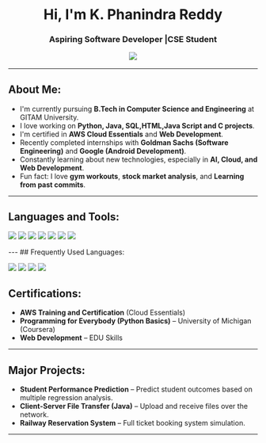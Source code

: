<h1 align="center">Hi, I'm K. Phanindra Reddy</h1>
<h3 align="center">Aspiring Software Developer |CSE Student

<p align="center">
  <img src="https://readme-typing-svg.herokuapp.com/?lines=Welcome+to+my+GitHub+Profile!;Passionate+about+Technology;Eager+to+Learn+and+Grow!&center=true&width=500&height=45">
</p>
   
---     
      
##  About Me:    
-  I'm currently pursuing **B.Tech in Computer Science and Engineering** at GITAM University.
-  I love working on **Python, Java, SQL,HTML,Java Script and C projects**.
-  I'm certified in **AWS Cloud Essentials** and **Web Development**.
-  Recently completed internships with **Goldman Sachs (Software Engineering)** and **Google (Android Development)**.   
-  Constantly learning about new technologies, especially in **AI, Cloud, and Web Development**.
-  Fun fact: I love **gym workouts**, **stock market analysis**, and **Learning from past commits**.
   
--- 
  
##  Languages and Tools: 
<p align="left"> 
  <img src="https://img.shields.io/badge/C-00599C?style=for-the-badge&logo=c&logoColor=white" />
  <img src="https://img.shields.io/badge/Java-007396?style=for-the-badge&logo=java&logoColor=white" />
  <img src="https://img.shields.io/badge/Python-3776AB?style=for-the-badge&logo=python&logoColor=white" />
  <img src="https://img.shields.io/badge/SQL-003B57?style=for-the-badge&logo=sqlite&logoColor=white" />
  <img src="https://img.shields.io/badge/HTML-E34F26?style=for-the-badge&logo=html5&logoColor=white" />
  <img src="https://img.shields.io/badge/CSS-1572B6?style=for-the-badge&logo=css3&logoColor=white" />
  <img src="https://img.shields.io/badge/JavaScript-F7DF1E?style=for-the-badge&logo=javascript&logoColor=black" />
</p>
---
##  Frequently Used Languages:
<p align="left">
  <img src="https://img.shields.io/badge/HTML5-E34F26?style=for-the-badge&logo=html5&logoColor=white" />
  <img src="https://img.shields.io/badge/JavaScript-F7DF1E?style=for-the-badge&logo=javascript&logoColor=black" />
  <img src="https://img.shields.io/badge/Python-3776AB?style=for-the-badge&logo=python&logoColor=white" />
  <img src="https://img.shields.io/badge/Java-007396?style=for-the-badge&logo=java&logoColor=white" />
</p>

##  Certifications:

- **AWS Training and Certification** (Cloud Essentials) 
- **Programming for Everybody (Python Basics)** – University of Michigan (Coursera)
- **Web Development** – EDU Skills 
 
--- 

##  Major Projects:
-  **Student Performance Prediction** – Predict student outcomes based on multiple regression analysis.
-  **Client-Server File Transfer (Java)** – Upload and receive files over the network.
-  **Railway Reservation System** – Full ticket booking system simulation.

---  
 


 
